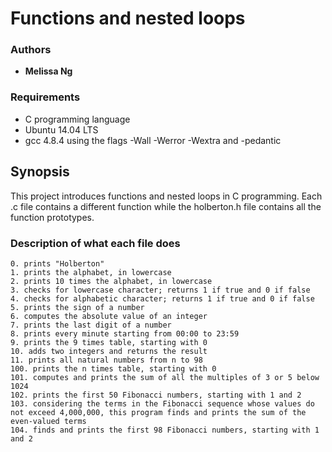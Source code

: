 
# Functions and nested loops

### Authors

* **Melissa Ng**

### Requirements

* C programming language
* Ubuntu 14.04 LTS
* gcc 4.8.4 using the flags -Wall -Werror -Wextra and -pedantic

## Synopsis

This project introduces functions and nested loops in C programming. Each .c file contains a different function while the holberton.h file contains all the function prototypes.

### Description of what each file does
    0. prints "Holberton"
    1. prints the alphabet, in lowercase
    2. prints 10 times the alphabet, in lowercase
    3. checks for lowercase character; returns 1 if true and 0 if false
    4. checks for alphabetic character; returns 1 if true and 0 if false
    5. prints the sign of a number
    6. computes the absolute value of an integer
    7. prints the last digit of a number
    8. prints every minute starting from 00:00 to 23:59
    9. prints the 9 times table, starting with 0
    10. adds two integers and returns the result
    11. prints all natural numbers from n to 98
    100. prints the n times table, starting with 0
    101. computes and prints the sum of all the multiples of 3 or 5 below 1024
    102. prints the first 50 Fibonacci numbers, starting with 1 and 2
    103. considering the terms in the Fibonacci sequence whose values do not exceed 4,000,000, this program finds and prints the sum of the even-valued terms
    104. finds and prints the first 98 Fibonacci numbers, starting with 1 and 2
